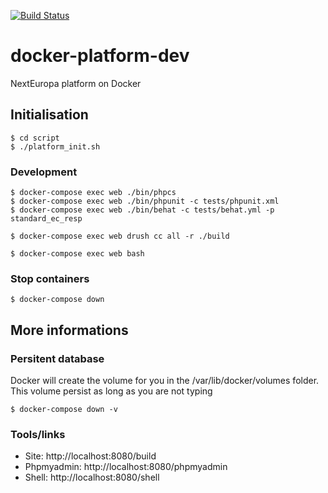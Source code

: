 [![Build Status](https://travis-ci.org/voidtek/docker-platform-dev.svg?branch=master)](https://travis-ci.org/voidtek/docker-platform-dev)

# docker-platform-dev
NextEuropa platform on Docker

## Initialisation

```
$ cd script
$ ./platform_init.sh
```

### Development

```
$ docker-compose exec web ./bin/phpcs
$ docker-compose exec web ./bin/phpunit -c tests/phpunit.xml
$ docker-compose exec web ./bin/behat -c tests/behat.yml -p standard_ec_resp

$ docker-compose exec web drush cc all -r ./build

$ docker-compose exec web bash
```

### Stop containers

```
$ docker-compose down
```

## More informations

### Persitent database

Docker will create the volume for you in the /var/lib/docker/volumes folder. This volume persist as long as you are not typing 
```
$ docker-compose down -v
```

### Tools/links

- Site: http://localhost:8080/build
- Phpmyadmin: http://localhost:8080/phpmyadmin
- Shell: http://localhost:8080/shell
